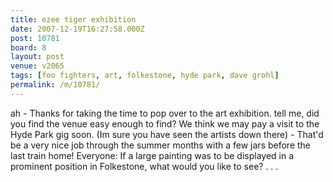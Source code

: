 ```yaml
---
title: ezee tiger exhibition
date: 2007-12-19T16:27:58.000Z
post: 10781
board: 8
layout: post
venue: v2065
tags: [foo fighters, art, folkestone, hyde park, dave grohl]
permalink: /m/10781/
---
```

ah - Thanks for taking the time to pop over to the art exhibition. tell me, did you find the venue easy enough to find? We think we may pay a visit to the Hyde Park gig soon. (Im sure you have seen the artists down there) - That'd be a very nice job through the summer months with a few jars before the last train home! Everyone: If a large painting was to be displayed in a prominent position in Folkestone, what would you like to see? . . .
